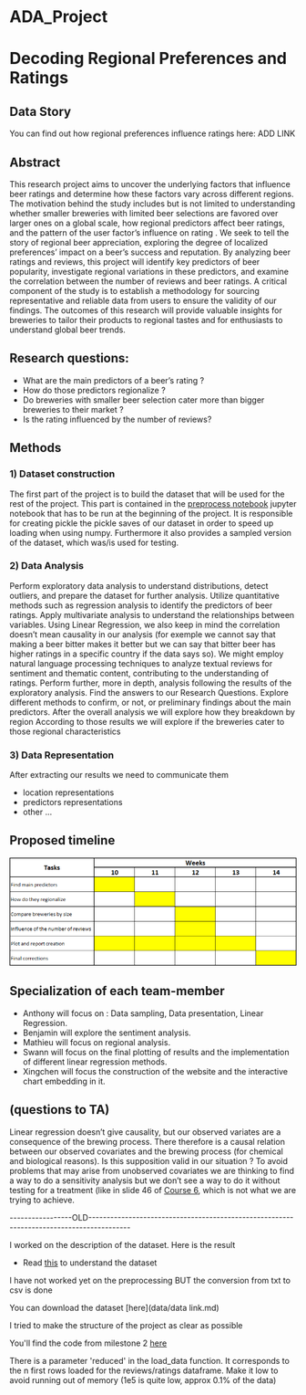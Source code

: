 # ADA_Project

# Decoding Regional Preferences and Ratings 

## Data Story
You can find out how regional preferences influence ratings here: ADD LINK

## Abstract
This research project aims to uncover the underlying factors that influence beer ratings and determine how these factors vary across different regions. The motivation behind the study includes but is not limited to understanding whether smaller breweries with limited beer selections are favored over larger ones on a global scale, how regional predictors affect beer ratings, and the pattern of the user factor’s influence on rating . We seek to tell the story of regional beer appreciation, exploring the degree of localized preferences’  impact on a beer’s success and reputation. By analyzing beer ratings and reviews, this project will identify key predictors of beer popularity, investigate regional variations in these predictors, and examine the correlation between the number of reviews and beer ratings. A critical component of the study is to establish a methodology for sourcing representative and reliable data from users to ensure the validity of our findings. The outcomes of this research will provide valuable insights for breweries to tailor their products to regional tastes and for enthusiasts to understand global beer trends.

## Research questions:
- What are the main predictors of a beer’s rating ?
- How do those predictors regionalize ?
- Do breweries with smaller beer selection cater more than bigger breweries to their market ? 
- Is the rating influenced by the number of reviews?

## Methods
### 1) Dataset construction
The first part of the project is to build the dataset that will be used for the rest of the project. This part is contained in the [preprocess notebook](src/2.preprocess.ipynb) jupyter notebook that has to be run at the beginning of the project. It is responsible for creating pickle the pickle saves of our dataset in order to speed up loading when using numpy. Furthermore it also provides a sampled version of the dataset, which was/is used for testing.
### 2) Data Analysis
Perform exploratory data analysis to understand distributions, detect outliers, and prepare the dataset for further analysis.
Utilize quantitative methods such as regression analysis to identify the predictors of beer ratings. 
Apply multivariate analysis to understand the relationships between variables. Using Linear Regression, we also keep in mind the correlation doesn’t mean causality in our analysis (for exemple we cannot say that making a beer bitter makes it better but we can say that bitter beer has higher ratings in a specific country if the data says so).
We might employ natural language processing techniques to analyze textual reviews for sentiment and thematic content, contributing to the understanding of ratings.
Perform further, more in depth, analysis following the results of the exploratory analysis. Find the answers to our Research Questions.
Explore different methods to confirm, or not, or preliminary findings about the main predictors.
After the overall analysis we will explore how they breakdown by region
According to those results we will explore if the breweries cater to those regional characteristics
### 3) Data Representation
After extracting our results we need to communicate them
- location representations
- predictors representations
- other ...

## Proposed timeline
![image of planning](figures/planning.png)
## Specialization of each team-member
- Anthony will focus on : Data sampling, Data presentation, Linear Regression.
- Benjamin will explore the sentiment analysis.
- Mathieu will focus on regional analysis.
- Swann will focus on the final plotting of results and the implementation of different linear regression methods.
- Xingchen will focus the construction of the website and the interactive chart embedding in it.


## (questions to TA)
Linear regression doesn’t give causality, but our observed variates are a consequence of the brewing process. There therefore is a causal relation between our observed covariates and the brewing process (for chemical and biological reasons). Is this supposition valid in our situation ?
To avoid problems that may arise from unobserved covariates we are thinking to find a way to do a sensitivity analysis but we don’t see a way to do it without testing for a treatment (like in slide 46 of [Course 6](https://docs.google.com/presentation/d/1dAAAGZLETByUCAQcPSgntHWp8lwLdjJKzgcHPGrhs8Q/edit#slide=id.gf762380974_6_404), which is not what we are trying to achieve.



-----------------OLD-----------------------------------------------------------------------------------------


I worked on the description of the dataset. Here is the result

- Read [this](src/1.exploration.ipynb) to understand the dataset

I have not worked yet on the preprocessing BUT the conversion from txt to csv is done

You can download the dataset [here](data/data link.md)



I tried to make the structure of the project as clear as possible

You'll find the code from milestone 2 [here](docs/milestone_2/)



There is a parameter 'reduced' in the load_data function. It corresponds to the n first rows loaded for the reviews/ratings dataframe. Make it low to avoid running out of memory (1e5 is quite low, approx 0.1% of the data)
